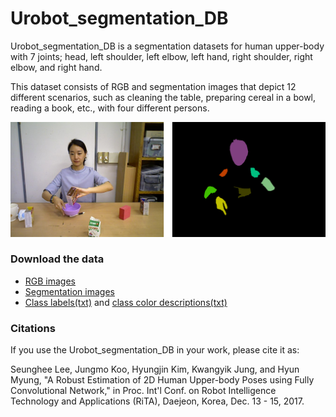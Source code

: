 # Urobot_segmentation_DB

Urobot_segmentation_DB is a segmentation datasets for human upper-body with 7 joints; head, left shoulder, left elbow, left hand, right shoulder, right elbow, and right hand.

This dataset consists of RGB and segmentation images that depict 12 different scenarios, such as cleaning the table, preparing cereal in a bowl, reading a book, etc., with four different persons. 


![An example of segmentation dataset](./examples.png) 


### Download the data
- [RGB images](https://drive.google.com/open?id=12za3F-GqXGXVYkHGrbbK8NdaNLUow3pi)
- [Segmentation images](https://drive.google.com/open?id=1RL_LDZckXLKA27EcyHfOopmZzT0jNMxB)
- [Class labels(txt)](https://drive.google.com/open?id=1wVE1qkP_h2pYVpvMBtOwP-GbEsFz0uTE) and [class color descriptions(txt)](https://drive.google.com/open?id=12Bogj36gLoIyWfEr_Cp9-Nl1ZChlsItK)


### Citations
If you use the Urobot_segmentation_DB in your work, please cite it as:

Seunghee Lee, Jungmo Koo, Hyungjin Kim, Kwangyik Jung, and Hyun Myung, "A Robust Estimation of 2D Human Upper-body Poses using Fully Convolutional Network," in Proc. Int'l Conf. on Robot Intelligence Technology and Applications (RiTA), Daejeon, Korea, Dec. 13 - 15, 2017. 


